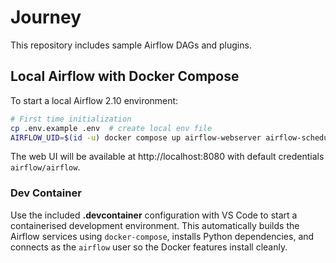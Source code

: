 # Journey

This repository includes sample Airflow DAGs and plugins.

## Local Airflow with Docker Compose

To start a local Airflow 2.10 environment:

```bash
# First time initialization
cp .env.example .env  # create local env file
AIRFLOW_UID=$(id -u) docker compose up airflow-webserver airflow-scheduler postgres -d
```

The web UI will be available at http://localhost:8080 with default credentials `airflow/airflow`.

### Dev Container

Use the included **.devcontainer** configuration with VS Code to start a containerised
development environment. This automatically builds the Airflow services using
`docker-compose`, installs Python dependencies, and connects as the `airflow`
user so the Docker features install cleanly.
